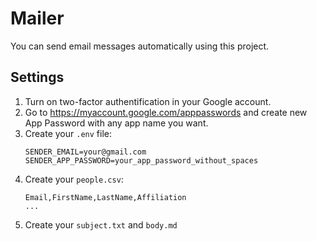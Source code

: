 # Mailer
You can send email messages automatically using this project.

## Settings
1. Turn on two-factor authentification in your Google account.
2. Go to https://myaccount.google.com/apppasswords and create new App Password with any app name you want.
3. Create your `.env` file:
    ```
    SENDER_EMAIL=your@gmail.com
    SENDER_APP_PASSWORD=your_app_password_without_spaces
    ```
4. Create your `people.csv`:
   ```
   Email,FirstName,LastName,Affiliation
   ...
   ```
5. Create your `subject.txt` and `body.md`
